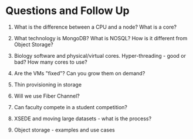 # Questions and Follow Up

1) What is the difference between a CPU and a node? What is a core?

2) What technology is MongoDB? What is NOSQL? How is it different from Object Storage?

3) Biology software and physical/virtual cores. Hyper-threading - good or bad? How many cores to use? 

4) Are the VMs "fixed"? Can you grow them on demand?

5) Thin provisioning in storage

6) Will we use Fiber Channel?

7) Can faculty compete in a student competition?

8) XSEDE and moving large datasets - what is the process?

9) Object storage - examples and use cases
